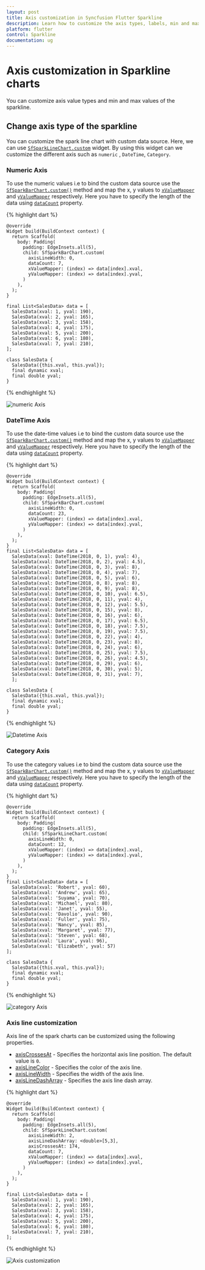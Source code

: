 ```yaml
---
layout: post
title: Axis customization in Syncfusion Flutter Sparkline
description: Learn how to customize the axis types, labels, min and max values, colors, width and dashArray of the SFSparkline chart axis.
platform: flutter
control: Sparkline
documentation: ug
---
```


# Axis customization in Sparkline charts

You can customize axis value types and min and max values of the sparkline.

## Change axis type of the sparkline

You can customize the spark line chart with custom data source. Here, we can use [`SfSparkLineChart.custom`]() widget. By using this widget can we customize the different axis such as `numeric` , `DateTime`, `Category`.

### Numeric Axis

To use the numeric values i.e to bind the custom data source use the [`SfSparkBarChart.custom()`]() method and map the x, y values to [`xValueMapper`]() and [`yValueMapper`]() respectively. Here you have to specify the length of the data using [`dataCount`]() property.

{% highlight dart %} 

    @override
    Widget build(BuildContext context) {
      return Scaffold(
        body: Padding(
          padding: EdgeInsets.all(5),
          child: SfSparkBarChart.custom(
            axisLineWidth: 0,
            dataCount: 7,
            xValueMapper: (index) => data[index].xval,
            yValueMapper: (index) => data[index].yval, 
          )
        ),
      );
    }
  
    final List<SalesData> data = [
      SalesData(xval: 1, yval: 190),
      SalesData(xval: 2, yval: 165),
      SalesData(xval: 3, yval: 158),
      SalesData(xval: 4, yval: 175),
      SalesData(xval: 5, yval: 200),
      SalesData(xval: 6, yval: 180),
      SalesData(xval: 7, yval: 210),
    ];
 
    class SalesData {
      SalesData({this.xval, this.yval});
      final dynamic xval;
      final double yval;
    }

{% endhighlight %}

![numeric Axis](images/axis-types/numeric.jpg)

### DateTime Axis

To use the date-time values i.e to bind the custom data source use the [`SfSparkBarChart.custom()`]() method and map the x, y values to [`xValueMapper`]() and [`yValueMapper`]() respectively. Here you have to specify the length of the data using [`dataCount`]() property.

{% highlight dart %} 

    @override
    Widget build(BuildContext context) {
      return Scaffold(
        body: Padding(
          padding: EdgeInsets.all(5),
          child: SfSparkBarChart.custom(
            axisLineWidth: 0,
            dataCount: 23,
            xValueMapper: (index) => data[index].xval,
            yValueMapper: (index) => data[index].yval, 
          )
        ),
      );
    }
    final List<SalesData> data = [
      SalesData(xval: DateTime(2018, 0, 1), yval: 4),
      SalesData(xval: DateTime(2018, 0, 2), yval: 4.5),
      SalesData(xval: DateTime(2018, 0, 3), yval: 8),
      SalesData(xval: DateTime(2018, 0, 4), yval: 7),
      SalesData(xval: DateTime(2018, 0, 5), yval: 6),
      SalesData(xval: DateTime(2018, 0, 8), yval: 8),
      SalesData(xval: DateTime(2018, 0, 9), yval: 8),
      SalesData(xval: DateTime(2018, 0, 10), yval: 6.5),
      SalesData(xval: DateTime(2018, 0, 11), yval: 4),
      SalesData(xval: DateTime(2018, 0, 12), yval: 5.5),
      SalesData(xval: DateTime(2018, 0, 15), yval: 8),
      SalesData(xval: DateTime(2018, 0, 16), yval: 6),
      SalesData(xval: DateTime(2018, 0, 17), yval: 6.5),
      SalesData(xval: DateTime(2018, 0, 18), yval: 7.5),
      SalesData(xval: DateTime(2018, 0, 19), yval: 7.5),
      SalesData(xval: DateTime(2018, 0, 22), yval: 4),
      SalesData(xval: DateTime(2018, 0, 23), yval: 8),
      SalesData(xval: DateTime(2018, 0, 24), yval: 6),
      SalesData(xval: DateTime(2018, 0, 25), yval: 7.5),
      SalesData(xval: DateTime(2018, 0, 26), yval: 4.5),
      SalesData(xval: DateTime(2018, 0, 29), yval: 6),
      SalesData(xval: DateTime(2018, 0, 30), yval: 5),
      SalesData(xval: DateTime(2018, 0, 31), yval: 7),
      ];
 
    class SalesData {
      SalesData({this.xval, this.yval});
      final dynamic xval;
      final double yval;
    }

{% endhighlight %}

![Datetime Axis](images/axis-types/datetime.jpg)

### Category Axis

To use the category values i.e to bind the custom data source use the [`SfSparkBarChart.custom()`]() method and map the x, y values to [`xValueMapper`]() and [`yValueMapper`]() respectively. Here you have to specify the length of the data using [`dataCount`]() property.

{% highlight dart %} 

    @override
    Widget build(BuildContext context) {
      return Scaffold(
        body: Padding(
          padding: EdgeInsets.all(5),
          child: SfSparkLineChart.custom(
            axisLineWidth: 0,
            dataCount: 12,
            xValueMapper: (index) => data[index].xval,
            yValueMapper: (index) => data[index].yval, 
          )
        ),
      );
    }
    final List<SalesData> data = [
      SalesData(xval: 'Robert', yval: 60),
      SalesData(xval: 'Andrew', yval: 65),
      SalesData(xval: 'Suyama', yval: 70),
      SalesData(xval: 'Michael', yval: 80),
      SalesData(xval: 'Janet', yval: 55),
      SalesData(xval: 'Davolio', yval: 90),
      SalesData(xval: 'Fuller', yval: 75),
      SalesData(xval: 'Nancy', yval: 85),
      SalesData(xval: 'Margaret', yval: 77),
      SalesData(xval: 'Steven', yval: 68),
      SalesData(xval: 'Laura', yval: 96),
      SalesData(xval: 'Elizabeth', yval: 57)
    ];  
 
    class SalesData {
      SalesData({this.xval, this.yval});
      final dynamic xval;
      final double yval;
    }

{% endhighlight %}

![category Axis](images/axis-types/category.jpg)

### Axis line customization

Axis line of the spark charts can be customized using the following properties.

* [axisCrossesAt]() - Specifies the horizontal axis line position. The default value is `0`.
* [axisLineColor]() - Specifies the color of the axis line.
* [axisLineWidth]() - Specifies the width of the axis line.
* [axisLineDashArray]() - Specifies the axis line dash array.


{% highlight dart %} 

    @override
    Widget build(BuildContext context) {
      return Scaffold(
        body: Padding(
          padding: EdgeInsets.all(5),
          child: SfSparkLineChart.custom(
            axisLineWidth: 2,
            axisLineDashArray: <double>[5,3],
            axisCrossesAt: 174,
            dataCount: 7,
            xValueMapper: (index) => data[index].xval,
            yValueMapper: (index) => data[index].yval, 
          )
        ),
      );
    }

    final List<SalesData> data = [
      SalesData(xval: 1, yval: 190),
      SalesData(xval: 2, yval: 165),
      SalesData(xval: 3, yval: 158),
      SalesData(xval: 4, yval: 175),
      SalesData(xval: 5, yval: 200),
      SalesData(xval: 6, yval: 180),
      SalesData(xval: 7, yval: 210),
    ]; 

{% endhighlight %}

![Axis customization](images/axis-types/axis-customization.jpg)
